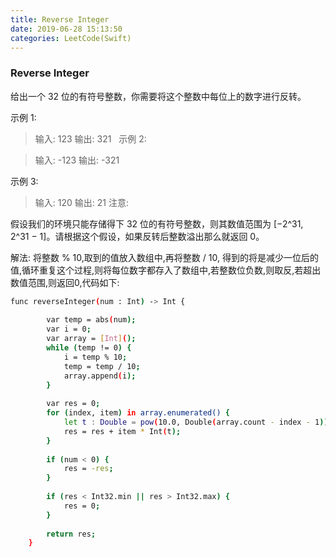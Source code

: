 ```yaml
---
title: Reverse Integer
date: 2019-06-28 15:13:50
categories: LeetCode(Swift)
---
```



### Reverse Integer

给出一个 32 位的有符号整数，你需要将这个整数中每位上的数字进行反转。

示例 1:

>输入: 123
输出: 321
 
示例 2:

>输入: -123
输出: -321

示例 3:

>输入: 120
输出: 21
注意:

假设我们的环境只能存储得下 32 位的有符号整数，则其数值范围为 [−2^31,  2^31 − 1]。请根据这个假设，如果反转后整数溢出那么就返回 0。

解法:
将整数 % 10,取到的值放入数组中,再将整数 / 10, 得到的将是减少一位后的值,循环重复这个过程,则将每位数字都存入了数组中,若整数位负数,则取反,若超出数值范围,则返回0,代码如下:

```bash
func reverseInteger(num : Int) -> Int {
        
        var temp = abs(num);
        var i = 0;
        var array = [Int]();
        while (temp != 0) {
            i = temp % 10;
            temp = temp / 10;
            array.append(i);
        }
        
        var res = 0;
        for (index, item) in array.enumerated() {
            let t : Double = pow(10.0, Double(array.count - index - 1));
            res = res + item * Int(t);
        }
        
        if (num < 0) {
            res = -res;
        }
        
        if (res < Int32.min || res > Int32.max) {
            res = 0;
        }
        
        return res;
    }
```